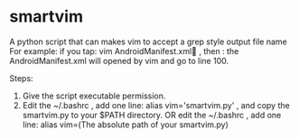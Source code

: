 # smartvim
A python script that can makes vim to accept a grep style output file name
For example: if you tap: vim AndroidManifest.xml:100: , then :
the AndroidManifest.xml will opened by vim and go to line 100.

Steps:
1. Give the script executable permission.
2. Edit the ~/.bashrc , add one line: alias vim='smartvim.py' , and copy the smartvim.py to your $PATH directory.
   OR edit the ~/.bashrc , add one line: alias vim=(The absolute path of your smartvim.py)
